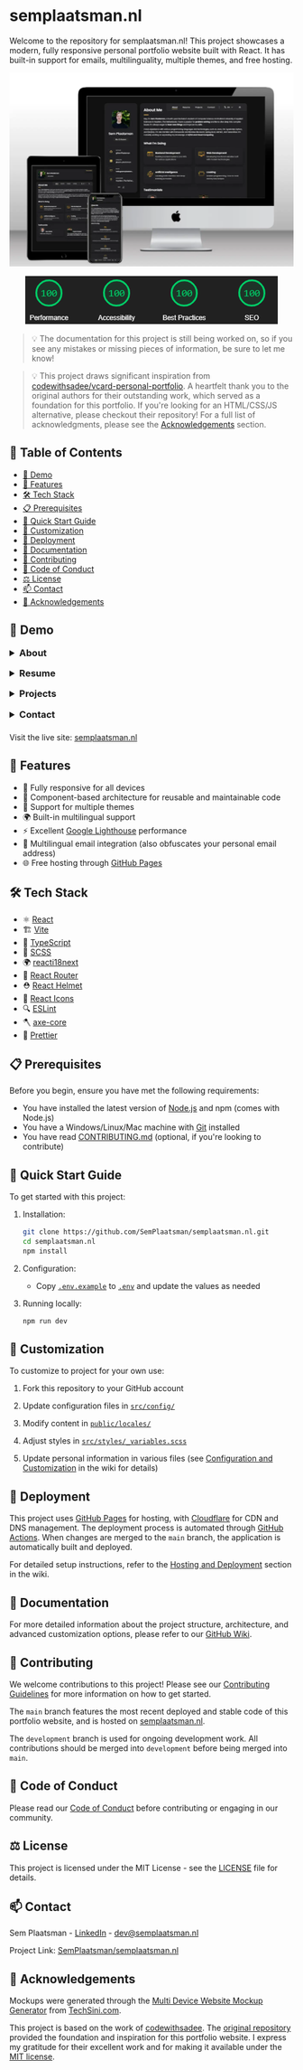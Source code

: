 # semplaatsman.nl

Welcome to the repository for semplaatsman.nl! This project showcases a modern, fully responsive
personal portfolio website built with React. It has built-in support for emails, multilinguality,
multiple themes, and free hosting.

![semplaatsman.nl Mockup](./docs/assets/about-mockup.webp)

<p align="center">
   <img src="./docs/assets/lighthouse-results.png" alt="semplaatsman.nl Lighthouse results" />
</p>

> 💡 The documentation for this project is still being worked on, so if you see any mistakes or
> missing pieces of information, be sure to let me know!

> 💡 This project draws significant inspiration from
> [codewithsadee/vcard-personal-portfolio](https://github.com/codewithsadee/vcard-personal-portfolio).
> A heartfelt thank you to the original authors for their outstanding work, which served as a
> foundation for this portfolio. If you're looking for an HTML/CSS/JS alternative, please checkout
> their repository! For a full list of acknowledgments, please see the
> [Acknowledgements](#acknowledgements) section.

## 📃 Table of Contents

- [🎥 Demo](#🎥-demo)
- [🌟 Features](#🌟-features)
- [🛠️ Tech Stack](#🛠️-tech-stack)
- [📋 Prerequisites](#📋-prerequisites)
- [🚀 Quick Start Guide](#🚀-quick-start-guide)
- [🎨 Customization](#🎨-customization)
- [🚢 Deployment](#🚢-deployment)
- [📖 Documentation](#📖-documentation)
- [🤝 Contributing](#🤝-contributing)
- [📜 Code of Conduct](#📜-code-of-conduct)
- [⚖️ License](#⚖️-license)
- [📫 Contact](#📫-contact)
- [🙏 Acknowledgements](#🙏-acknowledgements)

## 🎥 Demo

<details>
<summary style="font-size: 1.17em; font-weight: bold; margin: 0.5em 0;">About</summary>

[![About mockup of semplaatsman.nl](./docs/assets/about-mockup.webp)](https://semplaatsman.nl/)

</details>

<details>
<summary style="font-size: 1.17em; font-weight: bold; margin: 0.5em 0;">Resume</summary>

[![Resume mockup of semplaatsman.nl](./docs/assets/resume-mockup.png)](https://semplaatsman.nl/resume)

</details>

<details>
<summary style="font-size: 1.17em; font-weight: bold; margin: 0.5em 0;">Projects</summary>

[![Projects mockup of semplaatsman.nl](./docs/assets/projects-mockup.png)](https://semplaatsman.nl/projects)

</details>

<details>
<summary style="font-size: 1.17em; font-weight: bold; margin: 0.5em 0;">Contact</summary>

[![Contact mockup of semplaatsman.nl](./docs/assets/contact-mockup.png)](https://semplaatsman.nl/contact)

</details>

Visit the live site: [semplaatsman.nl](https://semplaatsman.nl/)

## 🌟 Features

- 📱 Fully responsive for all devices
- 🧩 Component-based architecture for reusable and maintainable code
- 🎨 Support for multiple themes
- 🌍 Built-in multilingual support
- ⚡ Excellent
  [Google Lighthouse](https://chromewebstore.google.com/detail/lighthouse/blipmdconlkpinefehnmjammfjpmpbjk?hl=nl&pli=1)
  performance
- 📧 Multilingual email integration (also obfuscates your personal email address)
- 🌐 Free hosting through [GitHub Pages](https://pages.github.com/)

## 🛠️ Tech Stack

- ⚛️ [React](https://react.dev/)
- 🏗️ [Vite](https://vitejs.dev/)
- 📘 [TypeScript](https://www.typescriptlang.org/)
- 🎨 [SCSS](https://sass-lang.com/)
- 🌍 [reacti18next](https://react.i18next.com/)
- 🧭 [React Router](https://reactrouter.com/en/main)
- ⛑️ [React Helmet](https://www.npmjs.com/package/react-helmet)
- 🔣 [React Icons](https://react-icons.github.io/react-icons/)
- 🔍 [ESLint](https://eslint.org/)
- 🪓 [axe-core](https://www.npmjs.com/package/axe-core)
- 💅 [Prettier](https://prettier.io/)

## 📋 Prerequisites

Before you begin, ensure you have met the following requirements:

- You have installed the latest version of [Node.js](https://nodejs.org/en) and npm (comes with
  Node.js)
- You have a Windows/Linux/Mac machine with [Git](https://git-scm.com/downloads) installed
- You have read [CONTRIBUTING.md](./CONTRIBUTING.md) (optional, if you're looking to contribute)

## 🚀 Quick Start Guide

To get started with this project:

1. Installation:

   ```bash
   git clone https://github.com/SemPlaatsman/semplaatsman.nl.git
   cd semplaatsman.nl
   npm install
   ```

2. Configuration:

   - Copy [`.env.example`](./.env.example) to [`.env`](./.env) and update the values as needed

3. Running locally:

   ```bash
   npm run dev
   ```

## 🎨 Customization

To customize to project for your own use:

1. Fork this repository to your GitHub account

2. Update configuration files in [`src/config/`](./src/config/)

3. Modify content in [`public/locales/`](./public/locales/)

4. Adjust styles in [`src/styles/_variables.scss`](./src/styles/_variables.scss)

5. Update personal information in various files (see
   [Configuration and Customization](https://github.com/SemPlaatsman/semplaatsman.nl/wiki/Configuration-and-Customization)
   in the wiki for details)

## 🚢 Deployment

This project uses [GitHub Pages](https://pages.github.com/) for hosting, with
[Cloudflare](https://www.cloudflare.com/) for CDN and DNS management. The deployment process is
automated through [GitHub Actions](https://github.com/features/actions). When changes are merged to
the `main` branch, the application is automatically built and deployed.

For detailed setup instructions, refer to the
[Hosting and Deployment](https://github.com/SemPlaatsman/semplaatsman.nl/wiki/Hosting-and-Deployment)
section in the wiki.

## 📖 Documentation

For more detailed information about the project structure, architecture, and advanced customization
options, please refer to our [GitHub Wiki](https://github.com/SemPlaatsman/semplaatsman.nl/wiki).

## 🤝 Contributing

We welcome contributions to this project! Please see our [Contributing Guidelines](CONTRIBUTING.md)
for more information on how to get started.

The `main` branch features the most recent deployed and stable code of this portfolio website, and
is hosted on [semplaatsman.nl](https://www.semplaatsman.nl).

The `development` branch is used for ongoing development work. All contributions should be merged
into `development` before being merged into `main`.

## 📜 Code of Conduct

Please read our [Code of Conduct](CODE_OF_CONDUCT.md) before contributing or engaging in our
community.

## ⚖️ License

This project is licensed under the MIT License - see the [LICENSE](LICENSE) file for details.

## 📫 Contact

Sem Plaatsman - [LinkedIn](https://www.linkedin.com/in/sem-plaatsman/) -
[dev@semplaatsman.nl](mailto:dev@semplaatsman.nl)

Project Link: [SemPlaatsman/semplaatsman.nl](https://github.com/SemPlaatsman/semplaatsman.nl)

## 🙏 Acknowledgements

Mockups were generated through the
[Multi Device Website Mockup Generator](https://techsini.com/multi-mockup/index.php) from
[TechSini.com](https://techsini.com/).

This project is based on the work of [codewithsadee](https://github.com/codewithsadee). The
[original repository](https://github.com/codewithsadee/vcard-personal-portfolio) provided the
foundation and inspiration for this portfolio website. I express my gratitude for their excellent
work and for making it available under the [MIT license](https://opensource.org/license/mit).
